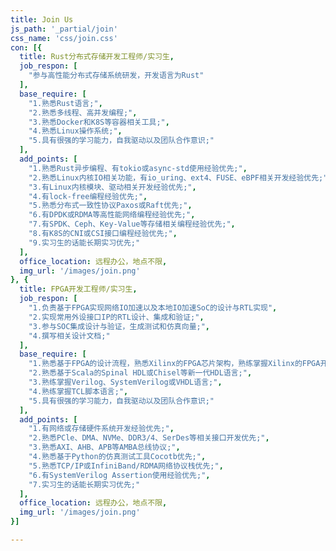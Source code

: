 ```yaml
---
title: Join Us
js_path: '_partial/join'
css_name: 'css/join.css'
con: [{
  title: Rust分布式存储开发工程师/实习生,
  job_respon: [
    "参与高性能分布式存储系统研发，开发语言为Rust"
  ],
  base_require: [
    "1.熟悉Rust语言;",
    "2.熟悉多线程、高并发编程;",
    "3.熟悉Docker和K8S等容器相关工具;",
    "4.熟悉Linux操作系统;",
    "5.具有很强的学习能力，自我驱动以及团队合作意识;"
  ],
  add_points: [
    "1.熟悉Rust异步编程、有tokio或async-std使用经验优先;",
    "2.熟悉Linux内核IO相关功能，有io_uring、ext4、FUSE、eBPF相关开发经验优先;",
    "3.有Linux内核模块、驱动相关开发经验优先;",
    "4.有lock-free编程经验优先;",
    "5.熟悉分布式一致性协议Paxos或Raft优先;",
    "6.有DPDK或RDMA等高性能网络编程经验优先;",
    "7.有SPDK、Ceph、Key-Value等存储相关编程经验优先;",
    "8.有K8S的CNI或CSI接口编程经验优先;",
    "9.实习生的话能长期实习优先;"
  ],
  office_location: 远程办公，地点不限,
  img_url: '/images/join.png'
}, {
  title: FPGA开发工程师/实习生,
  job_respon: [
    "1.负责基于FPGA实现网络IO加速以及本地IO加速SoC的设计与RTL实现",
    "2.实现常用外设接口IP的RTL设计、集成和验证;",
    "3.参与SOC集成设计与验证，生成测试和仿真向量;",
    "4.撰写相关设计文档;"
  ],
  base_require: [
    "1.熟悉基于FPGA的设计流程，熟悉Xilinx的FPGA芯片架构，熟练掌握Xilinx的FPGA开发工具;",
    "2.熟悉基于Scala的Spinal HDL或Chisel等新一代HDL语言;",
    "3.熟练掌握Verilog、SystemVerilog或VHDL语言;",
    "4.熟练掌握TCL脚本语言;",
    "5.具有很强的学习能力，自我驱动以及团队合作意识;"
  ],
  add_points: [
    "1.有网络或存储硬件系统开发经验优先;",
    "2.熟悉PCle、DMA、NVMe、DDR3/4、SerDes等相关接口开发优先;",
    "3.熟悉AXI、AHB、APB等AMBA总线协议;",
    "4.熟悉基于Python的仿真测试工具Cocotb优先;",
    "5.熟悉TCP/IP或InfiniBand/RDMA网络协议栈优先;",
    "6.有SystemVerilog Assertion使用经验优先;",
    "7.实习生的话能长期实习优先;"
  ],
  office_location: 远程办公，地点不限,
  img_url: '/images/join.png'
}]

---
```


